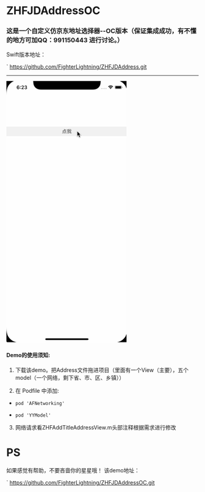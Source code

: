 # ZHFJDAddressOC
### 这是一个自定义仿京东地址选择器--OC版本（保证集成成功，有不懂的地方可加QQ：991150443 进行讨论。）
Swift版本地址：

`
https://github.com/FighterLightning/ZHFJDAddress.git

---


 
 ![](./ZHFJDAddressOC/1.gif)



#### Demo的使用须知:
 1. 下载该demo。把Address文件拖进项目（里面有一个View（主要），五个model（一个网络，剩下省、市、区、乡镇））

 2. 在 Podfile 中添加:
 * `pod 'AFNetworking'`
 
 * `pod 'YYModel'`
 	
 3. 网络请求看ZHFAddTitleAddressView.m头部注释根据需求进行修改
 
 
# PS

 如果感觉有帮助，不要吝啬你的星星哦！
 该demo地址：
 
 `
 https://github.com/FighterLightning/ZHFJDAddressOC.git
